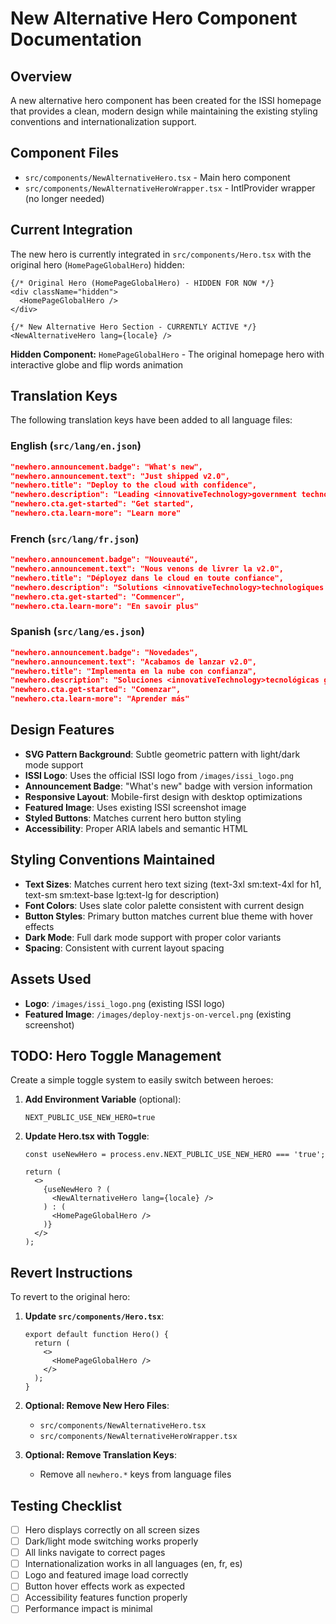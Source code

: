 # New Alternative Hero Component Documentation

## Overview

A new alternative hero component has been created for the ISSI homepage that provides a clean, modern design while maintaining the existing styling conventions and internationalization support.

## Component Files

- `src/components/NewAlternativeHero.tsx` - Main hero component
- `src/components/NewAlternativeHeroWrapper.tsx` - IntlProvider wrapper (no longer needed)

## Current Integration

The new hero is currently integrated in `src/components/Hero.tsx` with the original hero (`HomePageGlobalHero`) hidden:

```tsx
{/* Original Hero (HomePageGlobalHero) - HIDDEN FOR NOW */}
<div className="hidden">
  <HomePageGlobalHero />
</div>

{/* New Alternative Hero Section - CURRENTLY ACTIVE */}
<NewAlternativeHero lang={locale} />
```

**Hidden Component:** `HomePageGlobalHero` - The original homepage hero with interactive globe and flip words animation

## Translation Keys

The following translation keys have been added to all language files:

### English (`src/lang/en.json`)

```json
"newhero.announcement.badge": "What's new",
"newhero.announcement.text": "Just shipped v2.0",
"newhero.title": "Deploy to the cloud with confidence",
"newhero.description": "Leading <innovativeTechnology>government technology solutions</innovativeTechnology> with <enterprise>enterprise-grade security</enterprise>, compliance, and scalability. Trusted by <government>agencies worldwide</government> for mission-critical applications.",
"newhero.cta.get-started": "Get started",
"newhero.cta.learn-more": "Learn more"
```

### French (`src/lang/fr.json`)

```json
"newhero.announcement.badge": "Nouveauté",
"newhero.announcement.text": "Nous venons de livrer la v2.0",
"newhero.title": "Déployez dans le cloud en toute confiance",
"newhero.description": "Solutions <innovativeTechnology>technologiques gouvernementales</innovativeTechnology> de pointe avec sécurité <enterprise>de niveau entreprise</enterprise>, conformité et évolutivité. Approuvé par les <government>agences du monde entier</government> pour les applications critiques.",
"newhero.cta.get-started": "Commencer",
"newhero.cta.learn-more": "En savoir plus"
```

### Spanish (`src/lang/es.json`)

```json
"newhero.announcement.badge": "Novedades",
"newhero.announcement.text": "Acabamos de lanzar v2.0",
"newhero.title": "Implementa en la nube con confianza",
"newhero.description": "Soluciones <innovativeTechnology>tecnológicas gubernamentales</innovativeTechnology> líderes con seguridad <enterprise>de nivel empresarial</enterprise>, cumplimiento y escalabilidad. Confiado por <government>agencias de todo el mundo</government> para aplicaciones críticas.",
"newhero.cta.get-started": "Comenzar",
"newhero.cta.learn-more": "Aprender más"
```

## Design Features

- **SVG Pattern Background**: Subtle geometric pattern with light/dark mode support
- **ISSI Logo**: Uses the official ISSI logo from `/images/issi_logo.png`
- **Announcement Badge**: "What's new" badge with version information
- **Responsive Layout**: Mobile-first design with desktop optimizations
- **Featured Image**: Uses existing ISSI screenshot image
- **Styled Buttons**: Matches current hero button styling
- **Accessibility**: Proper ARIA labels and semantic HTML

## Styling Conventions Maintained

- **Text Sizes**: Matches current hero text sizing (text-3xl sm:text-4xl for h1, text-sm sm:text-base lg:text-lg for description)
- **Font Colors**: Uses slate color palette consistent with current design
- **Button Styles**: Primary button matches current blue theme with hover effects
- **Dark Mode**: Full dark mode support with proper color variants
- **Spacing**: Consistent with current layout spacing

## Assets Used

- **Logo**: `/images/issi_logo.png` (existing ISSI logo)
- **Featured Image**: `/images/deploy-nextjs-on-vercel.png` (existing screenshot)

## TODO: Hero Toggle Management

Create a simple toggle system to easily switch between heroes:

1. **Add Environment Variable** (optional):

   ```env
   NEXT_PUBLIC_USE_NEW_HERO=true
   ```

2. **Update Hero.tsx with Toggle**:

   ```tsx
   const useNewHero = process.env.NEXT_PUBLIC_USE_NEW_HERO === 'true';
   
   return (
     <>
       {useNewHero ? (
         <NewAlternativeHero lang={locale} />
       ) : (
         <HomePageGlobalHero />
       )}
     </>
   );
   ```

## Revert Instructions

To revert to the original hero:

1. **Update `src/components/Hero.tsx`**:

   ```tsx
   export default function Hero() {
     return (
       <>
         <HomePageGlobalHero />
       </>
     );
   }
   ```

2. **Optional: Remove New Hero Files**:
   - `src/components/NewAlternativeHero.tsx`
   - `src/components/NewAlternativeHeroWrapper.tsx`

3. **Optional: Remove Translation Keys**:
   - Remove all `newhero.*` keys from language files

## Testing Checklist

- [ ] Hero displays correctly on all screen sizes
- [ ] Dark/light mode switching works properly
- [ ] All links navigate to correct pages
- [ ] Internationalization works in all languages (en, fr, es)
- [ ] Logo and featured image load correctly
- [ ] Button hover effects work as expected
- [ ] Accessibility features function properly
- [ ] Performance impact is minimal
